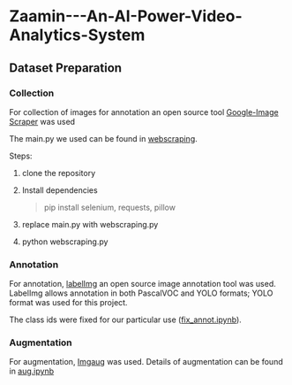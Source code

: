 # Zaamin---An-AI-Power-Video-Analytics-System

## Dataset Preparation

### Collection

For collection of images for annotation an open source tool [Google-Image Scraper](https://github.com/ohyicong/Google-Image-Scraper.git) was used

The main.py we used can be found in [webscraping](https://github.com/Neha-Jafry/Zaamin---An-AI-Power-Video-Analytics-System/blob/main/web-scaping.py).

Steps:

1. clone the repository

2. Install dependencies

    > pip install selenium, requests, pillow

3. replace main.py with webscraping.py

4. python webscraping.py

### Annotation

For annotation, [labelImg](https://sourceforge.net/projects/labelimg.mirror/) an open source image annotation tool was used. LabelImg allows annotation in both PascalVOC and YOLO formats; YOLO format was used for this project.

The class ids were fixed for our particular use ([fix_annot.ipynb](https://github.com/Neha-Jafry/Zaamin---An-AI-Power-Video-Analytics-System/blob/main/fix_annot.ipynb)).

### Augmentation

For augmentation, [Imgaug](https://github.com/aleju/imgaug.git) was used. Details of augmentation can be found in [aug.ipynb](https://github.com/Neha-Jafry/Zaamin---An-AI-Power-Video-Analytics-System/blob/main/aug.ipynb)